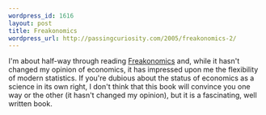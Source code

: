 ```yaml
--- 
wordpress_id: 1616
layout: post
title: Freakonomics
wordpress_url: http://passingcuriosity.com/2005/freakonomics-2/
---
```

I'm about half-way through reading <a href="http://www.freakonomics.com/">Freakonomics</a> and, while it hasn't changed my opinion of economics, it has impressed upon me the flexibility of modern statistics. If you're dubious about the status of economics as a science in its own right, I don't think that this book will convince you one way or the other (it hasn't changed my opinion), but it is a fascinating, well written book.
